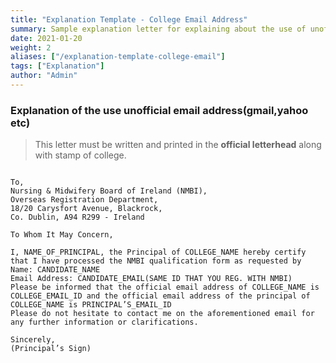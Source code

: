 ```yaml
---
title: "Explanation Template - College Email Address"
summary: Sample explanation letter for explaining about the use of unofficial email address
date: 2021-01-20
weight: 2
aliases: ["/explanation-template-college-email"]
tags: ["Explanation"]
author: "Admin"
---
```


### Explanation of the use unofficial email address(gmail,yahoo etc)
> This letter must be written and printed in the **official letterhead** along with stamp of college.

```gist

To,
Nursing & Midwifery Board of Ireland (NMBI),
Overseas Registration Department,
18/20 Carysfort Avenue, Blackrock,
Co. Dublin, A94 R299 - Ireland

To Whom It May Concern,

I, NAME_OF_PRINCIPAL, the Principal of COLLEGE_NAME hereby certify that I have processed the NMBI qualification form as requested by 
Name: CANDIDATE_NAME
Email Address: CANDIDATE_EMAIL(SAME ID THAT YOU REG. WITH NMBI)
Please be informed that the official email address of COLLEGE_NAME is COLLEGE_EMAIL_ID and the official email address of the principal of COLLEGE_NAME is PRINCIPAL’S_EMAIL_ID
Please do not hesitate to contact me on the aforementioned email for any further information or clarifications.  

Sincerely, 
(Principal’s Sign)


```
